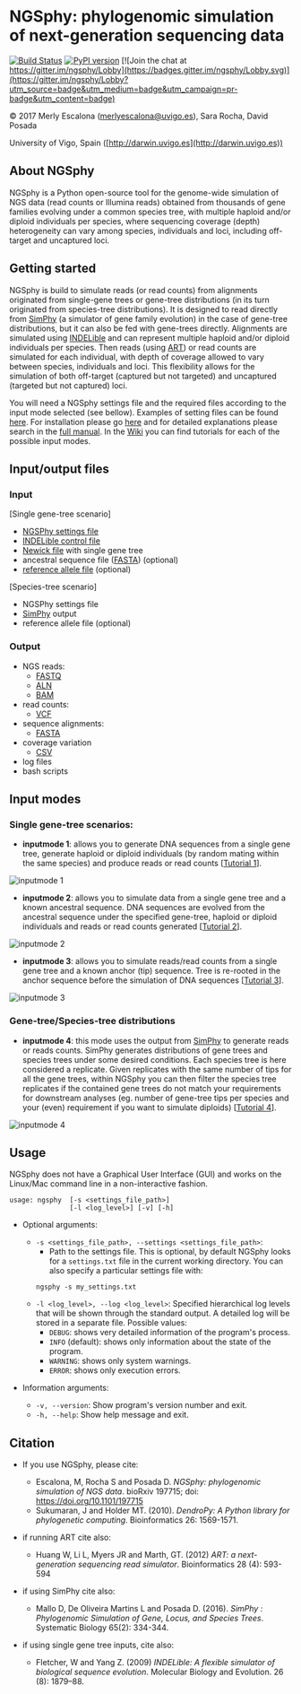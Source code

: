 
# NGSphy: phylogenomic simulation of next-generation sequencing data

[![Build Status](https://travis-ci.org/merlyescalona/ngsphy.svg?branch=master)](https://travis-ci.org/merlyescalona/ngsphy) [![PyPI version](https://badge.fury.io/py/ngsphy.svg)](https://badge.fury.io/py/ngsphy) [![Join the chat at https://gitter.im/ngsphy/Lobby](https://badges.gitter.im/ngsphy/Lobby.svg)](https://gitter.im/ngsphy/Lobby?utm_source=badge&utm_medium=badge&utm_campaign=pr-badge&utm_content=badge)

© 2017 Merly Escalona (<merlyescalona@uvigo.es>), Sara Rocha, David Posada

University of Vigo, Spain ([http://darwin.uvigo.es](http://darwin.uvigo.es))

## About NGSphy

NGSphy is a Python open-source tool for the genome-wide simulation of NGS data (read counts or Illumina reads) obtained from thousands of gene families evolving under a common species tree, with multiple haploid and/or diploid individuals per species, where sequencing coverage (depth) heterogeneity can vary among species, individuals and loci, including off-target and uncaptured loci.

## Getting started

NGSphy is build to simulate reads (or read counts) from alignments originated from single-gene trees or gene-tree distributions (in its turn originated from species-tree distributions). It is designed to read directly from [SimPhy](http://github.com/adamallo/SimPhy) (a simulator of gene family evolution) in the case of gene-tree distributions, but it can also be fed with gene-trees directly. Alignments are simulated using [INDELible](http://abacus.gene.ucl.ac.uk/software/indelible/)  and can represent multiple
haploid and/or diploid individuals per species. Then reads (using [ART](https://www.niehs.nih.gov/research/resources/software/biostatistics/art/index.cfm)) or read counts are simulated for each individual, with depth of coverage allowed to vary between species, individuals and loci. This flexibility allows for the simulation of both off-target (captured but not targeted) and uncaptured (targeted but not captured) loci.

You will need a NGSphy settings file and the required files according to the input mode selected (see bellow).  Examples of setting files can be found  [here](https://github.com/merlyescalona/ngsphy/tree/master/data/settings).
For installation please go [here](https://github.com/merlyescalona/ngsphy/wiki/Manual#4-installation) and for detailed explanations please search in the [full manual](https://github.com/merlyescalona/ngsphy/wiki/Manual). In the [Wiki](https://github.com/merlyescalona/ngsphy/wiki/) you can find tutorials for each of the possible input modes.

## Input/output files

### Input

[Single gene-tree scenario]
- [NGSPhy settings file](https://github.com/merlyescalona/ngsphy/wiki/Manual#6-the-settings-file)
- [INDELible control file](https://github.com/merlyescalona/ngsphy/wiki/Manual#625-indelible-control-file---ngsphy-version)
- [Newick file](http://evolution.genetics.washington.edu/phylip/newicktree.html) with single gene tree
- ancestral sequence file ([FASTA](https://en.wikipedia.org/wiki/FASTA_format)) (optional)
- [reference allele file](https://github.com/merlyescalona/ngsphy/wiki/Manual#651-reference-allele-file-optional) (optional)

[Species-tree scenario]
- NGSPhy settings file
- [SimPhy](http://github.com/adamallo/SimPhy) output
- reference allele file (optional)

### Output
- NGS reads:
    - [FASTQ](https://en.wikipedia.org/wiki/FASTQ_format)
    - [ALN](http://meme-suite.org/doc/clustalw-format.html)
    - [BAM](https://samtools.github.io/hts-specs/)
- read counts:
    - [VCF](https://samtools.github.io/hts-specs/)
- sequence alignments:
    - [FASTA](https://en.wikipedia.org/wiki/FASTA_format)
- coverage variation
    - [CSV](https://en.wikipedia.org/wiki/Comma-separated_values)
- log files
- bash scripts


## Input modes

### Single gene-tree scenarios:

- **inputmode 1**: allows you to generate DNA sequences from a single gene tree, generate haploid or diploid individuals (by random mating within the same species) and produce reads or read counts [[Tutorial 1](https://github.com/merlyescalona/ngsphy/wiki/Tutorials-setting-examples#1-generating-read-counts-from-a-single-gene-tree)].


![inputmode 1](https://github.com/merlyescalona/ngsphy/wiki/img/ngsphy.inputmode1.png)


- **inputmode 2**: allows you to simulate data from a single gene tree and a known ancestral sequence. DNA sequences are evolved from the ancestral sequence under the specified gene-tree,  haploid or diploid individuals and reads or read counts  generated [[Tutorial 2](https://github.com/merlyescalona/ngsphy/wiki/Tutorials-setting-examples#2-generating-illumina-reads-from-a-single-gene-tree-using-an-ancestral-sequence)].


![inputmode 2](https://github.com/merlyescalona/ngsphy/wiki/img/ngsphy.inputmode2.png)


- **inputmode 3**: allows you to simulate reads/read counts from a single gene tree and a known anchor (tip) sequence. Tree is re-rooted in the anchor sequence before the simulation of DNA sequences [[Tutorial 3](https://github.com/merlyescalona/ngsphy/wiki/Tutorials-setting-examples#3-generating-read-counts-from-a-single-gene-tree-using-an-anchor-sequence)].


![inputmode 3](https://github.com/merlyescalona/ngsphy/wiki/img/ngsphy.inputmode3.png)


### Gene-tree/Species-tree distributions

- **inputmode 4**: this mode uses the output from [SimPhy](http://github.com/adamallo/SimPhy)   to generate reads or reads counts. SimPhy generates distributions of gene trees and species trees under some desired conditions. Each species tree is here considered a replicate. Given replicates with the same number of tips for all the gene trees, within NGSphy you can then filter the species tree replicates if the contained gene trees do not match your requirements for downstream analyses (eg. number of gene-tree tips per species and your (even) requirement if you want to simulate diploids) [[Tutorial 4](https://github.com/merlyescalona/ngsphy/wiki/Tutorials-setting-examples#4-generating-illumina-reads-from-gene-tree-distribution)].

![inputmode 4](https://github.com/merlyescalona/ngsphy/wiki/img/ngsphy.inputmode4.png)


## Usage

NGSphy does not have a Graphical User Interface (GUI) and works on the Linux/Mac command line in a non-interactive fashion.

```
usage: ngsphy  [-s <settings_file_path>]
               [-l <log_level>] [-v] [-h]
```

- Optional arguments:
    - `-s <settings_file_path>, --settings <settings_file_path>`:
        - Path to the settings file. This is optional, by default NGSphy looks for a `settings.txt` file in the current working directory. You can also specify a particular settings file with:
        ```
        ngsphy -s my_settings.txt
        ```
    - `-l <log_level>, --log <log_level>`: Specified hierarchical log levels that will be shown through the standard output. A detailed log will be stored in a separate file. Possible values:
        - `DEBUG`: shows very detailed information of the program's process.
        - `INFO` (default): shows only information about the state of the program.
        - `WARNING`: shows only system warnings.
        - `ERROR`: shows only execution errors.

- Information arguments:
    - `-v, --version`: Show program's version number and exit.
    - `-h, --help`: Show help message and exit.


## Citation

- If you use NGSphy, please cite:
    - Escalona, M, Rocha S and Posada D. *NGSphy: phylogenomic simulation of NGS data*. bioRxiv 197715; doi: https://doi.org/10.1101/197715
    - Sukumaran, J and Holder MT. (2010). *DendroPy: A Python library for phylogenetic computing*. Bioinformatics 26: 1569-1571.

- if running ART cite also:
    - Huang W, Li L, Myers JR and Marth, GT. (2012) *ART: a next-generation sequencing read simulator*. Bioinformatics  28 (4): 593-594

- if using SimPhy cite also:
    - Mallo D, De Oliveira Martins L and Posada D. (2016). *SimPhy : Phylogenomic Simulation of Gene, Locus, and Species Trees*. Systematic Biology 65(2): 334-344.

- if using single gene tree inputs, cite also:
    - Fletcher, W and Yang Z. (2009) *INDELible: A flexible simulator of biological sequence evolution*. Molecular Biology and Evolution. 26 (8): 1879–88.
